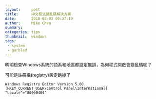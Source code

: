 ```yaml
---
layout:     post
title:      中文程式變亂碼解決方案
date:       2018-08-03 09:37:19
author:     Mike Chen
summary:    
categories: tips
thumbnail:  windows
tags:
 - system
 - garbled
---
```


明明檢查Windows系統的語系和地區都設定無誤，為何程式開啟會變亂碼呢？

可能是註冊檔(registry)設定跑掉了

```
Windows Registry Editor Version 5.00
[HKEY_CURRENT_USER\Control Panel\International]
"Locale"="00000404"
```